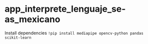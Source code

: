 # app_interprete_lenguaje_se-as_mexicano

Install dependencies
```!pip install mediapipe opencv-python pandas scikit-learn```
